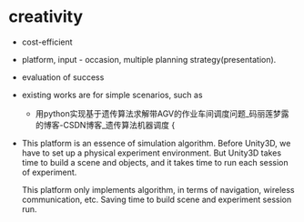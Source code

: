# creativity
- cost-efficient
- platform,                    input - occasion,                 multiple planning strategy(presentation). 
- evaluation of success
- existing works are for simple scenarios, such as 
    - 用python实现基于遗传算法求解带AGV的作业车间调度问题_码丽莲梦露的博客-CSDN博客_遗传算法机器调度 { 
- This platform is an essence of simulation algorithm.
    Before Unity3D, we have to set up a physical experiment environment.
    But Unity3D takes time to build a scene and objects, and it takes time to run each session of experiment.

    This platform only implements algorithm, in terms of navigation, wireless communication, etc. Saving time to build scene and experiment session run. 

